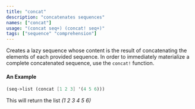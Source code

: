 ```yaml
---
title: "concat"
description: "concatenates sequences"
names: ["concat"]
usage: "(concat seq+) (concat! seq+)"
tags: ["sequence" "comprehension"]
---
```


Creates a lazy sequence whose content is the result of concatenating the elements of each provided sequence. In order to immediately materialize a complete concatenated sequence, use the `concat!` function.

#### An Example

```scheme
(seq->list (concat [1 2 3] '(4 5 6)))
```

This will return the list _(1 2 3 4 5 6)_
